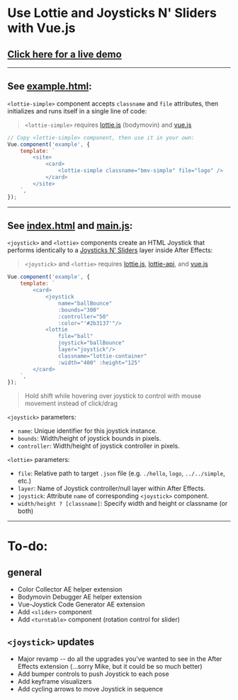 # Use Lottie and Joysticks N' Sliders with Vue.js

## [Click here for a live demo](https://www.willthis.work)

---

## See [example.html](https://github.com/Inventsable/Vue-Lottie-JoysticksNSliders/blob/master/example.html):

`<lottie-simple>` component accepts `classname` and `file` attributes, then initializes and runs itself in a single line of code:

> `<lottie-simple>` requires [lottie.js](https://github.com/airbnb/lottie-web) (bodymovin) and [vue.js](https://vuejs.org/)

```javascript
// Copy <lottie-simple> component, then use it in your own:
Vue.component('example', {
    template: `
        <site>
            <card>
                <lottie-simple classname="bmv-simple" file="logo" />
            </card>
        </site>
    `,
});
```

---

## See [index.html](https://github.com/Inventsable/Vue-Lottie-JoysticksNSliders/blob/master/index.html) and [main.js](https://github.com/Inventsable/Vue-Lottie-JoysticksNSliders/blob/master/main.js):

`<joystick>` and `<lottie>` components create an HTML Joystick that performs identically to a [Joysticks N' Sliders](https://aescripts.com/joysticks-n-sliders/) layer inside After Effects:

> `<joystick>` and `<lottie>` requires [lottie.js](https://github.com/airbnb/lottie-web), [lottie-api](https://github.com/bodymovin/lottie-api), and [vue.js](https://vuejs.org/)

```javascript
Vue.component('example', {
    template: `
        <card>
            <joystick
                name="ballBounce"
                :bounds="300" 
                :controller="50" 
                :color="'#2b3137'"/>
            <lottie 
                file="ball" 
                joystick="ballBounce"
                layer="joystick"/>
                classname="lottie-container"
                :width="400" :height="125" 
        </card>
    `,
});
```

> Hold shift while hovering over joystick to control with mouse movement instead of click/drag

`<joystick>` parameters:

* `name`: Unique identifier for this joystick instance.
* `bounds`: Width/height of joystick bounds in pixels.
* `controller`: Width/height of joystick controller in pixels.

`<lottie>` parameters:

* `file`: Relative path to target `.json` file (e.g. `./hello`, `logo`, `../../simple`, etc.)
* `layer`: Name of Joystick controller/null layer within After Effects.
* `joystick`: Attribute `name` of corresponding `<joystick>` component.
* `width/height ? [classname]`: Specify width and height or classname (or both)

---

# To-do:

## general

* Color Collector AE helper extension
* Bodymovin Debugger AE helper extension
* Vue-Joystick Code Generator AE extension
* Add `<slider>` component
* Add `<turntable>` component (rotation control for slider)

## `<joystick>` updates

* Major revamp -- do all the upgrades you've wanted to see in the After Effects extension (...sorry Mike, but it could be so much better)
* Add bumper controls to push Joystick to each pose
* Add keyframe visualizers
* Add cycling arrows to move Joystick in sequence